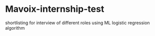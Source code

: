# Mavoix-internship-test
shortlisting for interview of different roles using ML logistic regression algorithm
